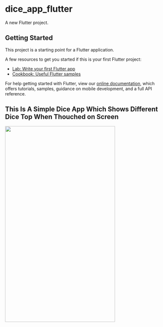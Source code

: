 # dice_app_flutter

A new Flutter project.

## Getting Started

This project is a starting point for a Flutter application.

A few resources to get you started if this is your first Flutter project:

- [Lab: Write your first Flutter app](https://flutter.dev/docs/get-started/codelab)
- [Cookbook: Useful Flutter samples](https://flutter.dev/docs/cookbook)

For help getting started with Flutter, view our
[online documentation](https://flutter.dev/docs), which offers tutorials,
samples, guidance on mobile development, and a full API reference.

<!-- ![Simulator Screen Shot - iPhone 12 Pro Max - 2021-07-07 at 18 15 39](https://user-images.githubusercontent.com/55010518/124761397-6253c680-df4f-11eb-9c23-b26fc1f22643.png) -->

<h2>This Is A Simple Dice App Which Shows Different Dice Top When Thouched on Screen</h2>

<img src="https://user-images.githubusercontent.com/55010518/124761397-6253c680-df4f-11eb-9c23-b26fc1f22643.png" width="360" height="640">
